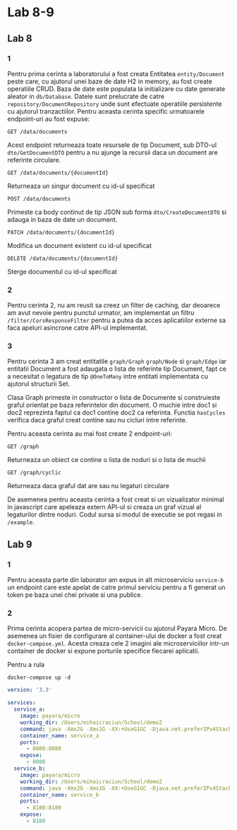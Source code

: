 # Lab 8-9

## Lab 8

### 1

Pentru prima cerinta a laboratorului a fost creata Entitatea `entity/Document` peste care, cu ajutorul unei baze de date H2 in memory, au fost create operatiile CRUD. Baza de date este populata la initializare cu date generate aleator in `db/Database`. Datele sunt prelucrate de catre `repository/DocumentRepository` unde sunt efectuate operatiile persistente cu ajutorul tranzactiilor. Pentru aceasta cerinta specific urmatoarele endpoint-uri au fost expuse:

    GET /data/documents

Acest endpoint returneaza toate resursele de tip Document, sub DTO-ul `dto/GetDocumentDTO` pentru a nu ajunge la recursii daca un document are referinte circulare.

    GET /data/documents/{documentId}

Returneaza un singur document cu id-ul specificat

    POST /data/documents

Primeste ca body continut de tip JSON sub forma `dto/CreateDocumentDTO` si adauga in baza de date un document.

    PATCH /data/documents/{documentId}

Modifica un document existent cu id-ul specificat

    DELETE /data/documents/{documentId}

Sterge documentul cu id-ul specificat


### 2

Pentru cerinta 2, nu am reusit sa creez un filter de caching, dar deoarece am avut nevoie pentru punctul urmator, am implementat un filtru `/filter/CorsResponseFilter` pentru a putea da acces aplicatiilor externe sa faca apeluri asincrone catre API-ul implementat.


### 3

Pentru cerinta 3 am creat entitatile `graph/Graph` `graph/Node` si `graph/Edge` iar entitatii Document a fost adaugata o lista de referinte tip Document, fapt ce a necesitat o legatura de tip `@OneToMany` intre entitati implementata cu ajutorul structurii Set.

Clasa Graph primeste in constructor o lista de Documente si construieste graful orientat pe baza referintelor din document. O muchie intre doc1 si doc2 reprezinta faptul ca doc1 contine doc2 ca referinta. Functia `hasCycles` verifica daca graful creat contine sau nu cicluri intre referinte.

Pentru aceasta cerinta au mai fost create 2 endpoint-uri:

    GET /graph

Returneaza un obiect ce contine o lista de noduri si o lista de muchii

    GET /graph/cyclic

Returneaza daca graful dat are sau nu legaturi circulare

De asemenea pentru aceasta cerinta a fost creat si un vizualizator minimal in javascript care apeleaza extern API-ul si creaza un graf vizual al legaturilor dintre noduri. Codul sursa si modul de executie se pot regasi in `/example`.


## Lab 9

### 1 

Pentru aceasta parte din laborator am expus in alt microserviciu `service-b` un endpoint care este apelat de catre primul serviciu pentru a fi generat un token pe baza unei chei private si una publice.


### 2

Prima cerinta acopera partea de micro-servicii cu ajutorul Payara Micro. De asemenea un fisier de configurare al container-ului de docker a fost creat `docker-compose.yml`. Acesta creaza cele 2 imagini ale microserviciilor intr-un container de docker si expune porturile specifice fiecarei aplicatii.

Pentru a rula 

    docker-compose up -d

```yml
version: '3.3'

services:
  service_a:
    image: payara/micro
    working_dir: /Users/mihaicraciun/School/demo2
    command: java -Xmx2G -Xms1G -XX:+UseG1GC -Djava.net.preferIPv4Stack=true -jar service-a/target/demo-microbundle.jar
    container_name: service_a
    ports:
      - 8080:8080
    expose:
      - 8080
  service_b:
    image: payara/micro
    working_dir: /Users/mihaicraciun/School/demo2
    command: java -Xmx2G -Xms1G -XX:+UseG1GC -Djava.net.preferIPv4Stack=true -jar service-b/target/demo-microbundle.jar --port 8180
    container_name: service_b
    ports:
      - 8180:8180
    expose:
      - 8180
```

